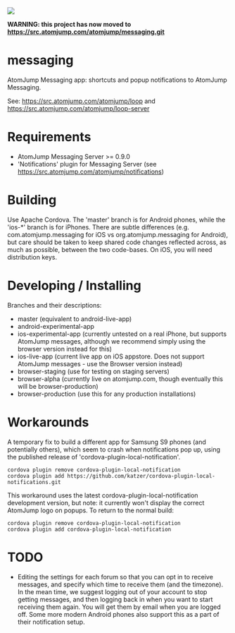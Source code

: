 <img src="https://atomjump.com/images/logo80.png">

__WARNING: this project has now moved to https://src.atomjump.com/atomjump/messaging.git__

# messaging
AtomJump Messaging app: shortcuts and popup notifications to AtomJump Messaging.

See:
https://src.atomjump.com/atomjump/loop
and
https://src.atomjump.com/atomjump/loop-server


# Requirements

* AtomJump Messaging Server >= 0.9.0
* 'Notifications' plugin for Messaging Server (see https://src.atomjump.com/atomjump/notifications)


# Building

Use Apache Cordova.
The 'master' branch is for Android phones, while the 'ios-*' branch is for iPhones. There are subtle differences (e.g. com.atomjump.messaging for iOS vs org.atomjump.messaging for Android), but care should be taken to keep shared code changes reflected across, as much as possible, between the two code-bases.
On iOS, you will need distribution keys.


# Developing / Installing

Branches and their descriptions:

* master   (equivalent to android-live-app)
* android-experimental-app
* ios-experimental-app    (currently untested on a real iPhone, but supports AtomJump messages, although we recommend simply using the browser version instead for this)
* ios-live-app   (current live app on iOS appstore. Does not support AtomJump messages - use the Browser version instead)
* browser-staging      (use for testing on staging servers)
* browser-alpha        (currently live on atomjump.com, though eventually this will be browser-production)
* browser-production   (use this for any production installations)


# Workarounds

A temporary fix to build a different app for Samsung S9 phones (and potentially others), which seem to crash when notifications pop up, using the published release of 'cordova-plugin-local-notification'.

```
cordova plugin remove cordova-plugin-local-notification
cordova plugin add https://github.com/katzer/cordova-plugin-local-notifications.git
```

This workaround uses the latest cordova-plugin-local-notification development version, but note: it currently won't display the correct AtomJump logo on popups. To return to the normal build:

```
cordova plugin remove cordova-plugin-local-notification
cordova plugin add cordova-plugin-local-notification
```



# TODO

* Editing the settings for each forum so that you can opt in to receive messages, and specify which time to receive them (and the timezone). In the mean time, we suggest logging out of your account to stop getting messages, and then logging back in when you want to start receiving them again. You will get them by email when you are logged off. Some more modern Android phones also support this as a part of their notification setup.

